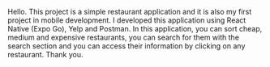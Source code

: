 Hello. This project is a simple restaurant application and it is also my first project in mobile development. I developed this application using React Native (Expo Go), Yelp and Postman. In this application, you can sort cheap, medium and expensive restaurants, you can search for them with the search section and you can access their information by clicking on any restaurant. 
Thank you.
